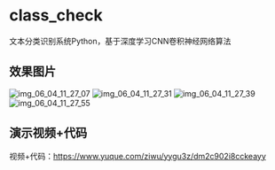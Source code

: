 # class_check
文本分类识别系统Python，基于深度学习CNN卷积神经网络算法
## 效果图片
![img_06_04_11_27_07](https://github.com/ziwupython/class_check/assets/133186350/80b14f4b-8919-4a1a-908c-fc1f094a5220)
![img_06_04_11_27_31](https://github.com/ziwupython/class_check/assets/133186350/8ed22583-a08d-48b3-896c-e8565c8f44a1)
![img_06_04_11_27_39](https://github.com/ziwupython/class_check/assets/133186350/0a57e4be-68b3-4895-bb33-7331052499b5)
![img_06_04_11_27_55](https://github.com/ziwupython/class_check/assets/133186350/074c8e92-6e91-45ff-b527-cf62f3e33f15)
## 演示视频+代码
视频+代码：https://www.yuque.com/ziwu/yygu3z/dm2c902i8cckeayy
